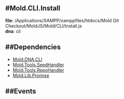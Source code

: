 
#Mold.CLI.Install
---------------------------------------

__file__: /Applications/XAMPP/xamppfiles/htdocs/Mold Git Checkout/MoldJS/Mold/CLI/Install.js  
__dna__: cli  


	






##Dependencies
--------------

* [Mold.DNA.CLI](../../Mold/DNA/CLI.md) 
* [Mold.Tools.SeedHandler](../../Mold/Tools/SeedHandler.md) 
* [Mold.Tools.RepoHandler](../../Mold/Tools/RepoHandler.md) 
* [Mold.Lib.Promise](../../Mold/Lib/Promise.md) 


##Events
--------------






 

 


 



		
